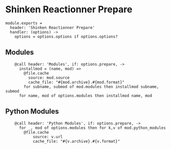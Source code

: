 
# Shinken Reactionner Prepare

    module.exports =
      header: 'Shinken Reactionner Prepare'
      handler: (options) ->
        options = options.options if options.options?


## Modules

        @call header: 'Modules', if: options.prepare, ->
          installmod = (name, mod) =>
            @file.cache
              source: mod.source
              cache_file: "#{mod.archive}.#{mod.format}"
            for subname, submod of mod.modules then installmod subname, submod
          for name, mod of options.modules then installmod name, mod

## Python Modules

        @call header: 'Python Modules', if: options.prepare, ->
          for _, mod of options.modules then for k,v of mod.python_modules
            @file.cache
                source: v.url
                cache_file: "#{v.archive}.#{v.format}"

